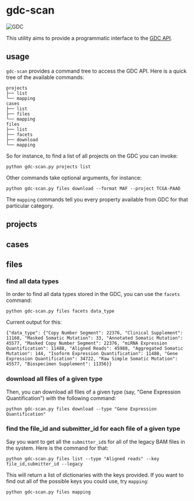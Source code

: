 # gdc-scan

![GDC](https://github.com/ohsu-computational-biology/gdc-scan/blob/master/resources/public/scan.png)

This utility aims to provide a programmatic interface to the [GDC API](https://gdc.cancer.gov/developers/gdc-application-programming-interface-api).

## usage

`gdc-scan` provides a command tree to access the GDC API. Here is a quick tree of the available commands:

    projects
    ├── list
    └── mapping
    cases
    ├── list
    ├── files
    └── mapping
    files
    ├── list
    ├── facets
    ├── download
    └── mapping

So for instance, to find a list of all projects on the GDC you can invoke:

    python gdc-scan.py projects list

Other commands take optional arguments, for instance:

    python gdc-scan.py files download --format MAF --project TCGA-PAAD

The `mapping` commands tell you every property available from GDC for that particular category.

## projects



## cases



## files

### find all data types

In order to find all data types stored in the GDC, you can use the `facets` command:

    python gdc-scan.py files facets data_type

Current output for this:

    {"data_type": {"Copy Number Segment": 22376, "Clinical Supplement": 11168, "Masked Somatic Mutation": 33, "Annotated Somatic Mutation": 45577, "Masked Copy Number Segment": 22376, "miRNA Expression Quantification": 11488, "Aligned Reads": 45988, "Aggregated Somatic Mutation": 144, "Isoform Expression Quantification": 11488, "Gene Expression Quantification": 34722, "Raw Simple Somatic Mutation": 45577, "Biospecimen Supplement": 11356}}

### download all files of a given type

Then, you can download all files of a given type (say, "Gene Expression Quantification") with the following command:

    python gdc-scan.py files download --type "Gene Expression Quantification"

### find the file_id and submitter_id for each file of a given type

Say you want to get all the `submitter_id`s for all of the legacy BAM files in the system. Here is the command for that:

    python gdc-scan.py files list --type "Aligned reads" --key file_id,submitter_id --legacy

This will return a list of dictionaries with the keys provided. If you want to find out all of the possible keys you could use, try `mapping`:

    python gdc-scan.py files mapping